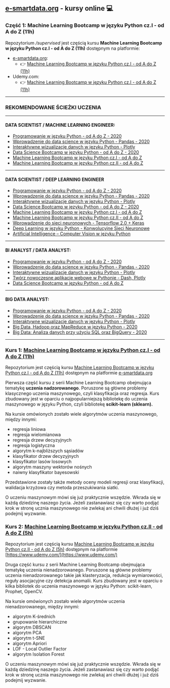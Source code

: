 ## [e-smartdata.org](https://e-smartdata.org/) - kursy online :computer:
### Część 1: Machine Learning Bootcamp w języku Python cz.I - od A do Z (11h)
Repozytorium */supervised* jest częścią kursu **Machine Learning Bootcamp w języku Python cz.I - od A do Z (11h)** dostępnym na platformie:
* [e-smartdata.org](https://e-smartdata.org/):
  * :point_right: [Machine Learning Bootcamp w języku Python cz.I - od A do Z (11h)](https://e-smartdata.teachable.com/p/machine-learning-bootcamp-w-jezyku-python-cz-i-od-a-do-z)
* Udemy.com:
  * :point_right: [Machine Learning Bootcamp w języku Python cz.I - od A do Z (11h)](https://www.udemy.com/course/machine-learning-bootcamp-w-jezyku-python/?referralCode=92994CE6227390CFA9D7)
---
### REKOMENDOWANE ŚCIEŻKI UCZENIA
---
#### DATA SCIENTIST / MACHINE LEARNING ENGINEER:

* [Programowanie w języku Python - od A do Z - 2020](https://www.udemy.com/course/programowanie-w-jezyku-python/?referralCode=C7E5AD6D60ADCBDEF759)
* [Wprowadzenie do data science w języku Python - Pandas - 2020](https://www.udemy.com/course/wprowadzenie-data-science/?referralCode=D85D646D30D785FD5277)
* [Interaktywne wizualizacje danych w języku Python - Plotly](https://www.udemy.com/course/wizualizacje-danych-python/?referralCode=A548AF40A5D2D658DAE6)
* [Data Science Bootcamp w języku Python - od A do Z - 2020](https://www.udemy.com/course/data-science-bootcamp-python/?referralCode=7ACF0CA84807A88740FB)
* [Machine Learning Bootcamp w języku Python cz.I - od A do Z](https://www.udemy.com/course/machine-learning-bootcamp-w-jezyku-python/?referralCode=92994CE6227390CFA9D7)
* [Machine Learning Bootcamp w języku Python cz.II - od A do Z](https://www.udemy.com/course/machine-learning-bootcamp-w-jezyku-python-ii/?referralCode=AE397842FEFADB697DC8)
---
#### DATA SCIENTIST / DEEP LEARNING ENGINEER

* [Programowanie w języku Python - od A do Z - 2020](https://www.udemy.com/course/programowanie-w-jezyku-python/?referralCode=C7E5AD6D60ADCBDEF759)
* [Wprowadzenie do data science w języku Python - Pandas - 2020](https://www.udemy.com/course/wprowadzenie-data-science/?referralCode=D85D646D30D785FD5277)
* [Interaktywne wizualizacje danych w języku Python - Plotly](https://www.udemy.com/course/wizualizacje-danych-python/?referralCode=A548AF40A5D2D658DAE6)
* [Data Science Bootcamp w języku Python - od A do Z - 2020](https://www.udemy.com/course/data-science-bootcamp-python/?referralCode=7ACF0CA84807A88740FB)
* [Machine Learning Bootcamp w języku Python cz.I - od A do Z](https://www.udemy.com/course/machine-learning-bootcamp-w-jezyku-python/?referralCode=92994CE6227390CFA9D7)
* [Machine Learning Bootcamp w języku Python cz.II - od A do Z](https://www.udemy.com/course/machine-learning-bootcamp-w-jezyku-python-ii/?referralCode=AE397842FEFADB697DC8)
* [Wprowadzenie do sieci neuronowych - Tensorflow 2.0 + Keras](https://www.udemy.com/course/wprowadzenie-tensorflow-keras/?referralCode=74356FE803194F2C3C42)
* [Deep Learning w języku Python - Konwolucyjne Sieci Neuronowe](https://www.udemy.com/course/deep-learning-w-jezyku-python/?referralCode=24567C4A18A3F17E0B47)
* [Artificial Intelligence – Computer Vision w języku Python](https://www.udemy.com/course/artificial-intelligence-computer-vision/?referralCode=09C26CA07A8F6DF74148)
---
#### BI ANALYST / DATA ANALYST:

* [Programowanie w języku Python - od A do Z - 2020](https://www.udemy.com/course/programowanie-w-jezyku-python/?referralCode=C7E5AD6D60ADCBDEF759)
* [Wprowadzenie do data science w języku Python - Pandas - 2020](https://www.udemy.com/course/wprowadzenie-data-science/?referralCode=D85D646D30D785FD5277)
* [Interaktywne wizualizacje danych w języku Python - Plotly](https://www.udemy.com/course/wizualizacje-danych-python/?referralCode=A548AF40A5D2D658DAE6)
* [Twórz nowoczesne aplikacje webowe w Pythonie - Dash, Plotly](https://www.udemy.com/course/aplikacje-webowe-dash/?referralCode=40C44F12D311213BEC48)
* [Data Science Bootcamp w języku Python - od A do Z](https://www.udemy.com/course/data-science-bootcamp-python/?referralCode=7ACF0CA84807A88740FB)
---
#### BIG DATA ANALYST:

* [Programowanie w języku Python - od A do Z - 2020](https://www.udemy.com/course/programowanie-w-jezyku-python/?referralCode=C7E5AD6D60ADCBDEF759)
* [Wprowadzenie do data science w języku Python - Pandas - 2020](https://www.udemy.com/course/wprowadzenie-data-science/?referralCode=D85D646D30D785FD5277)
* [Interaktywne wizualizacje danych w języku Python - Plotly](https://www.udemy.com/course/wizualizacje-danych-python/?referralCode=A548AF40A5D2D658DAE6)
* [Big Data, Hadoop oraz MapReduce w języku Python - 2020](https://www.udemy.com/course/big-data-hadoop-mapreduce/?referralCode=5D8569C9A3FC2D232B67)
* [Big Data: Analiza danych przy użyciu SQL oraz BigQuery - 2020](https://www.udemy.com/course/big-data-bigquery/?referralCode=10C0A466D6710285AEC6)
--- 

### Kurs 1: [Machine Learning Bootcamp w języku Python cz.I - od A do Z (11h)](https://e-smartdata.teachable.com/p/machine-learning-bootcamp-w-jezyku-python-cz-i-od-a-do-z)
Repozytorium jest częścią kursu [Machine Learning Bootcamp w języku Python cz.I - od A do Z (11h)](https://e-smartdata.teachable.com/p/machine-learning-bootcamp-w-jezyku-python-cz-i-od-a-do-z) dostępnym na platformie [e-smartdata.org](https://e-smartdata.org/)

Pierwsza część kursu z serii Machine Learning Bootcamp obejmująca tematykę **uczenia nadzorowanego**. Poruszone są główne problemy klasycznego uczenia maszynowego, czyli klasyfikacja oraz regresja. Kurs zbudowany jest w oparciu o najpopularniejszą bibliotekę do uczenia maszynowego w języku Python, czyli bibliotekę **scikit-learn (sklearn).**

Na kursie omówionych zostało wiele algorytmów uczenia maszynowego, między innymi:
* regresja liniowa
* regresja wielomianowa
* regresja drzew decyzyjnych
* regresja logistyczna
* algorytm k-najbliższych sąsiadów
* klasyfikator drzew decyzyjnych
* klasyfikator lasów losowych
* algorytm maszyny wektorów nośnych
* naiwny klasyfikator bayesowski

Przedstawione zostały także metody oceny modeli regresji oraz klasyfikacji, walidacja krzyżowa czy metoda przeszukiwania siatki.

O uczeniu maszynowym mówi się już praktycznie wszędzie. Wkrada się w każdą dziedzinę naszego życia. Jeżeli zastanawiasz się czy warto podjąć krok w stronę ucznia maszynowego nie zwlekaj ani chwili dłużej i już dziś podejmij wyzwanie.

### Kurs 2: [Machine Learning Bootcamp w języku Python cz.II - od A do Z (5h)](https://www.udemy.com/course/machine-learning-bootcamp-w-jezyku-python-ii/?couponCode=NEWCOURSE)
Repozytorium jest częścią kursu [Machine Learning Bootcamp w języku Python cz.II - od A do Z (5h)](https://www.udemy.com/course/machine-learning-bootcamp-w-jezyku-python-ii/?couponCode=NEWCOURSE) dostępnym na platformie [https://www.udemy.com/](https://www.udemy.com/)

Druga część kursu z serii Machine Learning Bootcamp obejmująca tematykę uczenia nienadzorowanego. Poruszone są główne problemy uczenia nienadzorowanego takie jak klasteryzacja, redukcja wymiarowości, reguły asocjacyjne czy detekcja anomalii. Kurs zbudowany jest w oparciu o kilka bibliotek do uczenia maszynowego w języku Python: scikit-learn, Prophet, OpenCV.

Na kursie omówionych zostało wiele algorytmów uczenia nienadzorowanego, między innymi:
* algorytm K-średnich
* grupowanie hierarchiczne
* algorytm DBSCAN
* algorytm PCA
* algorytm t-SNE
* algorytm Apriori
* LOF - Local Outlier Factor
* algorytm Isolation Forest

O uczeniu maszynowym mówi się już praktycznie wszędzie. Wkrada się w każdą dziedzinę naszego życia. Jeżeli zastanawiasz się czy warto podjąć krok w stronę ucznia maszynowego nie zwlekaj ani chwili dłużej i już dziś podejmij wyzwanie.

